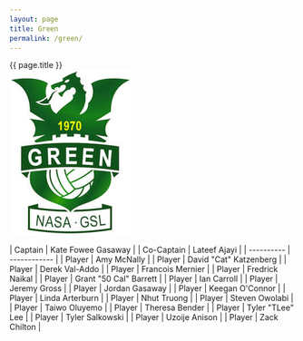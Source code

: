 ```yaml
---
layout: page
title: Green
permalink: /green/
---
```


<div class="card mt-3">
<div class="card-header text-center bg-green text-white">{{ page.title }}</div>
<div class="card-body mx-auto">
<div class="row">
<div class="col-md-4 mb-3 d-flex justify-content-center">
    <img src="/images/teams/green.jpg" class="img-fluid my-auto rounded"/>
</div>

<div class="col-md-8 d-flex justify-content-center" markdown=1>

| Captain | Kate Fowee Gasaway |
| Co-Captain | Lateef Ajayi |
| ---------- | ------------ |
| Player | Amy McNally  |
| Player | David "Cat" Katzenberg |
| Player | Derek Val-Addo |
| Player | Francois Mernier  |
| Player | Fredrick Naikal |
| Player | Grant "50 Cal" Barrett |
| Player | Ian Carroll |
| Player | Jeremy Gross |
| Player | Jordan Gasaway  |
| Player | Keegan O'Connor |
| Player | Linda Arterburn |
| Player | Nhut Truong |
| Player | Steven Owolabi  |
| Player | Taiwo Oluyemo  |
| Player | Theresa Bender  |
| Player | Tyler "TLee" Lee |
| Player | Tyler Salkowski  |
| Player | Uzoije Anison  |
| Player | Zack Chilton |

</div>

</div>
</div>
</div>
